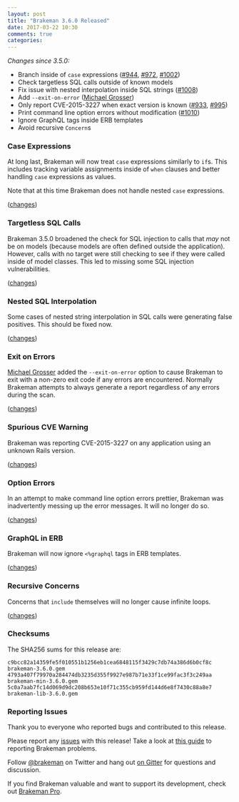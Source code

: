 ```yaml
---
layout: post
title: "Brakeman 3.6.0 Released"
date: 2017-03-22 10:30
comments: true
categories: 
---
```


*Changes since 3.5.0:*

* Branch inside of `case` expressions ([#944](https://github.com/presidentbeef/brakeman/issues/944), [#972](https://github.com/presidentbeef/brakeman/issues/972), [#1002](https://github.com/presidentbeef/brakeman/issues/1002)) 
* Check targetless SQL calls outside of known models
* Fix issue with nested interpolation inside SQL strings ([#1008](https://github.com/presidentbeef/brakeman/issues/1008))
* Add `--exit-on-error` ([Michael Grosser](https://github.com/grosser))
* Only report CVE-2015-3227 when exact version is known ([#933](https://github.com/presidentbeef/brakeman/issues/993), [#995](https://github.com/presidentbeef/brakeman/issues/995))
* Print command line option errors without modification ([#1010](https://github.com/presidentbeef/brakeman/issues/1010))
* Ignore GraphQL tags inside ERB templates
* Avoid recursive `Concern`s

### Case Expressions

At long last, Brakeman will now treat `case` expressions similarly to `if`s. This includes tracking variable assignments inside of `when` clauses and better handling `case` expressions as values.

Note that at this time Brakeman does not handle nested `case` expressions.

([changes](https://github.com/presidentbeef/brakeman/pull/1018))

### Targetless SQL Calls

Brakeman 3.5.0 broadened the check for SQL injection to calls that *may* not be on models (because models are often defined outside the application). However, calls with no target were still checking to see if they were called inside of model classes. This led to missing some SQL injection vulnerabilities.

([changes](https://github.com/presidentbeef/brakeman/pull/994))

### Nested SQL Interpolation

Some cases of nested string interpolation in SQL calls were generating false positives. This should be fixed now.

([changes](https://github.com/presidentbeef/brakeman/pull/1009))

### Exit on Errors

[Michael Grosser](https://github.com/grosser) added the `--exit-on-error` option to cause Brakeman to exit with a non-zero exit code if any errors are encountered. Normally Brakeman attempts to always generate a report regardless of any errors during the scan.

([changes](https://github.com/presidentbeef/brakeman/pull/991))

### Spurious CVE Warning

Brakeman was reporting CVE-2015-3227 on any application using an unknown Rails version.

([changes](https://github.com/presidentbeef/brakeman/pull/996))

### Option Errors

In an attempt to make command line option errors prettier, Brakeman was inadvertently messing up the error messages. It will no longer do so.

([changes](https://github.com/presidentbeef/brakeman/pull/1011))

### GraphQL in ERB

Brakeman will now ignore `<%graphql` tags in ERB templates.

([changes](https://github.com/presidentbeef/brakeman/pull/997))

### Recursive Concerns

Concerns that `include` themselves will no longer cause infinite loops.

([changes](https://github.com/presidentbeef/brakeman/pull/1019))

### Checksums

The SHA256 sums for this release are:

    c9bcc82a14359fe5f010551b1256eb1cea6848115f3429c7db74a386d6b0cf8c  brakeman-3.6.0.gem
    4793a407f79970a284474db3235d355f9927e987b71e33f1ce99fac3f3c249aa  brakeman-min-3.6.0.gem
    5c0a7aab7fc14d069d9dc208b653e10f71c355cb959fd144d6e8f7430c88a8e7  brakeman-lib-3.6.0.gem

### Reporting Issues

Thank you to everyone who reported bugs and contributed to this release.

Please report any [issues](https://github.com/presidentbeef/brakeman/issues) with this release! Take a look at [this guide](https://github.com/presidentbeef/brakeman/wiki/How-to-Report-a-Brakeman-Issue) to reporting Brakeman problems.

Follow [@brakeman](https://twitter.com/brakeman) on Twitter and hang out [on Gitter](https://gitter.im/presidentbeef/brakeman) for questions and discussion.

If you find Brakeman valuable and want to support its development, check out [Brakeman Pro](https://brakemanpro.com/).
